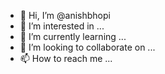 - 👋 Hi, I’m @anishbhopi
- 👀 I’m interested in ...
- 🌱 I’m currently learning ...
- 💞️ I’m looking to collaborate on ...
- 📫 How to reach me ...

<!---
anishbhopi/anishbhopi is a ✨ special ✨ repository because its `README.md` (this file) appears on your GitHub profile.
You can click the Preview link to take a look at your changes.
--->
